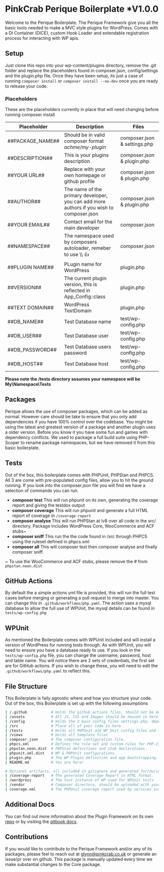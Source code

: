 # PinkCrab Perique Boilerplate *V1.0.0 #


Welcome to the Perique Boilerplate. The Perique Framework give you all the basic tools needed to make a MVC style plugins for WordPress. Comes with a DI Container (DICE), custom Hook Loader and extendable registration process for interacting with WP apis.

## Setup

Just clone this repo into your wp-content/plugins directory, remove the .git folder and replace the placeholders found in composer.json, config/settings and the plugin.php file. Once they have been setup, its just a case of running ```composer install``` or ```composer install --no-dev``` once you are ready to release your code.

### Placeholders

These are the placeholders currently in place that will need changing before running composer install


| Placeholder | Description | Files |
| --- | ----------- | --- |
| ##PACKAGE_NAME## | Should be in valid composer format *achme/my-plugin*  | composer.json & settings.php |
| ##DESCRIPTION## | This is your plugins description  | composer.json & plugin.php |
| ##YOUR URL##  | Replace with your own homepage or github profile  | composer.json & plugin.php |
| ##AUTHOR## | The name of the primary developer, you can add more authors if you wish to composer.json | composer.json & plugin.php |
| ##YOUR EMAIL## | Contact email for the main developer  | composer.json |
| ##NAMESPACE## | The namespace used by composers autoloader, remeber to use \\\\ 👍  | composer.json |
| ##PLUGIN NAME## | PLugin name for WordPress  | plugin.php |
| ##VERSION## | The current plugin version, this is reflected in App_Config::class  | plugin.php |
| ##TEXT DOMAIN## | WordPress TextDomain  | plugin.php |
| ##DB_NAME## | Test Database name  | test/wp-config.php |
| ##DB_USER## | Test Database user  | test/wp-config.php |
| ##DB_PASSWORD## | Test Database users password  | test/wp-config.php |
| ##DB_HOST## | Test Database host  | test/wp-config.php |


**Please note the /tests directory assumes your namespace will be My\\Namespace\\Tests**

## Packages

Perique allows the use of composer packages, which can be added as normal. However care should be take to ensure that you only add dependencies if you have 100% control over the codebase. You might be using the latest and greatest version of a package and another plugin uses a older version. Before you know it you have some fun and games with dependency conflicts. We used to package a full build suite using PHP-Scoper to rename package namespaces, but we have removed it from this basic boilerplate.

## Tests

Out of the box, this boilerplate comes with PHPUnit, PHPStan and PHPCS. All 3 are come with pre-populated config files, allow you to hit the ground running. If you look into the composer.json file you will find we have a selection of commands you can run.

* **composer test** This will run phpunit on its own, generating the coverage report and giving the testdox output
* **composer coverage** This will run phpunit and generate a full HTML report of coverage in ```/coverage-report```
* **composer analyse** This will run PHPStan at lv8 over all code in the src/ directory. Package includes WordPress Core, WooCommerce and ACF stubs~
* **composer sniff** This run the the code found in /src through PHPCS using the ruleset defined in phpcs.xml
* **composer all** This will composer test then composer analyse and finally composer sniff. 

~ To use the WooCommerce and ACF stubs, please remove the # from ```phpstan.neon.dist``` 

## GitHub Actions

By default the a simple actions yml file is provided, this will run the full test cases before merging or generating a pull request to merge into master. You can change this in ```.github/workflows/php.yaml```. The action uses a mysql database to allow the full use of WPUnit, the mysql details can be found in ```tests/wp-config.php```

## WPUnit

As mentioned the Boilerplate comes with WPUnit included and will install a version of WordPress for running tests through. As with WPUnit, you will need to ensure you have a database ready to use. If you look in the ```tests/wp-config.php``` file, you can change the username, password, host and table name. You will notice there are 2 sets of credentials, the first set are for GitHub actions. If you wish to change these, you will need to edit the ```.github/workflows/php.yaml``` to reflect this.

## File Structure

This Boilerplate is faily agnostic where and how you structure your code. Out of the box, this Boilerplate is set up with the following assumptions

```bash
| /.github           # Holds the github actions files, should not be moved!
| /assets            # All JS, CSS and Images should be housed in here.
| /config            # Holds the 3 main config files settings.php, dependencies.php and registration.php
| /src               # Place all of your code in here
| /tests             # Holds all PHPUnit and WP_Unit config files and tests themselves.
| /views             # Holds all template files
| composer.json      # The composer configuration file.
| phpcs.xml          # Defines the rule set and custom rules for PHP-CS
| phpstan.neon.dist  # PHPStan definitions and stub declarations.
| phpunit.xml.dist   # WP & PHPUnit configurations.
| plugin.php         # The WP Plugin definition and app bootstrapping.
| README.md          # You are here!

# Optional artifacts, all included in gitignore and generated for/during testing.
| /coverage-report   # The generated Coverage Report in HTML format.
| /wordpress         # The test instance of WP used for WPUnit tests
| /vendor            # Composer directory, should be uploaded with your code, but not needed in repo
| coverage.xml       # The PHPUnit coverage report used by services such as CodeCov
```

## Additional Docs

You can find out more information about the Plugin Framework on its own [repo](https://github.com/Pink-Crab/Perqiue-Framework) or by visiting the [gitbook docs](https://glynn-quelch.gitbook.io/pinkcrab/).

## Contributions

If you would like to contribute to the Perique Framework and/or any of its packages, please feel to reach out at glynn@pinkcrab.co.uk or generate an issue/pr over on github. This package is manually updated every time we make substantial changes to the Core package.